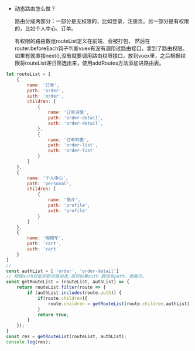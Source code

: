 

- 动态路由怎么做？

  路由分成两部分：一部分是无权限的，比如登录，注册页。另一部分是有权限的，比如个人中心、订单。

  有权限的路由数组routeList定义在前端，会被打包， 然后在router.beforeEach钩子判断vuex有没有调用过路由接口，拿到了路由权限。如果有就直接next(),没有就要调用路由权限接口，放到vuex里，之后根据权限将routeList递归筛选出来，使用addRoutes方法添加进路由表。

```js
let routeList = [
    {
        name: '订单',
        path: 'order',
        auth: 'order',
        children: [
            {
                name: '订单详情',
                path: 'order-detail',
                auth: 'order-detail',
            },
            {
                name: '订单列表',
                path: 'order-list',
                auth: 'order-list'
            }
        ]
    },
    {
        name: '个人中心',
        path: 'personal',
        children: [
            {
                name: '简介',
                path: 'profile',
                auth: 'profile'
            }
        ]
    },
    {
        name: '购物车',
        path: 'cart',
        auth: 'cart'
    }
]
// 
const authList = [ 'order', 'order-detail']
// 根据auth获取到新的路由表,规则如果auth 数组有path，就展示。
const getRouteList = (routeList, authList) => {
    return routeList.filter(route => {
        if (authList.includes(route.auth)) {
            if(route.children){
                route.children = getRouteList(route.children,authList)
            }
            return true;
        }
    });
}
const res = getRouteList(routeList, authList);
console.log(res);
```


